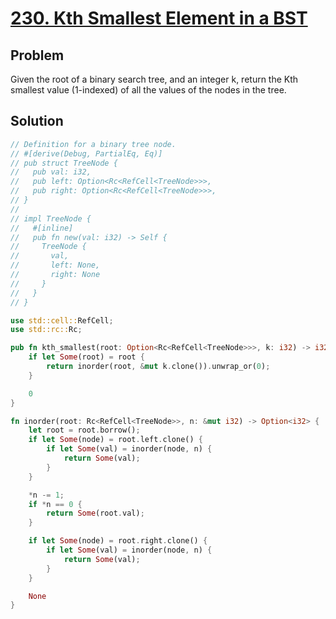 # [230. Kth Smallest Element in a BST](https://leetcode.com/problems/kth-smallest-element-in-a-bst/)

## Problem

Given the root of a binary search tree, and an integer k, return the Kth
smallest value (1-indexed) of all the values of the nodes in the tree.

## Solution

```rust
// Definition for a binary tree node.
// #[derive(Debug, PartialEq, Eq)]
// pub struct TreeNode {
//   pub val: i32,
//   pub left: Option<Rc<RefCell<TreeNode>>>,
//   pub right: Option<Rc<RefCell<TreeNode>>>,
// }
// 
// impl TreeNode {
//   #[inline]
//   pub fn new(val: i32) -> Self {
//     TreeNode {
//       val,
//       left: None,
//       right: None
//     }
//   }
// }

use std::cell::RefCell;
use std::rc::Rc;

pub fn kth_smallest(root: Option<Rc<RefCell<TreeNode>>>, k: i32) -> i32 {
    if let Some(root) = root {
        return inorder(root, &mut k.clone()).unwrap_or(0);
    }

    0
}

fn inorder(root: Rc<RefCell<TreeNode>>, n: &mut i32) -> Option<i32> {
    let root = root.borrow();
    if let Some(node) = root.left.clone() {
        if let Some(val) = inorder(node, n) {
            return Some(val);
        }
    }

    *n -= 1;
    if *n == 0 {
        return Some(root.val);
    }

    if let Some(node) = root.right.clone() {
        if let Some(val) = inorder(node, n) {
            return Some(val);
        }
    }

    None
}
```